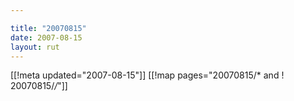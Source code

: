 ```yaml
---

title: "20070815"
date: 2007-08-15
layout: rut
---
```


[[!meta updated="2007-08-15"]]
[[!map pages="20070815/* and ! 20070815/*/*"]]
